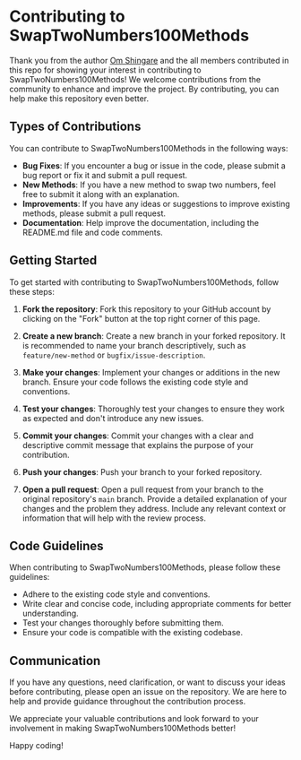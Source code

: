 # Contributing to SwapTwoNumbers100Methods

Thank you from the author [Om Shingare](https://github.com/ShingareOm) and the all members contributed in this repo for showing your interest in contributing to SwapTwoNumbers100Methods! We welcome contributions from the community to enhance and improve the project. By contributing, you can help make this repository even better.

## Types of Contributions

You can contribute to SwapTwoNumbers100Methods in the following ways:

- **Bug Fixes**: If you encounter a bug or issue in the code, please submit a bug report or fix it and submit a pull request.
- **New Methods**: If you have a new method to swap two numbers, feel free to submit it along with an explanation.
- **Improvements**: If you have any ideas or suggestions to improve existing methods, please submit a pull request.
- **Documentation**: Help improve the documentation, including the README.md file and code comments.

## Getting Started

To get started with contributing to SwapTwoNumbers100Methods, follow these steps:

1. **Fork the repository**: Fork this repository to your GitHub account by clicking on the "Fork" button at the top right corner of this page.

2. **Create a new branch**: Create a new branch in your forked repository. It is recommended to name your branch descriptively, such as `feature/new-method` or `bugfix/issue-description`.

3. **Make your changes**: Implement your changes or additions in the new branch. Ensure your code follows the existing code style and conventions.

4. **Test your changes**: Thoroughly test your changes to ensure they work as expected and don't introduce any new issues.

5. **Commit your changes**: Commit your changes with a clear and descriptive commit message that explains the purpose of your contribution.

6. **Push your changes**: Push your branch to your forked repository.

7. **Open a pull request**: Open a pull request from your branch to the original repository's `main` branch. Provide a detailed explanation of your changes and the problem they address. Include any relevant context or information that will help with the review process.

## Code Guidelines

When contributing to SwapTwoNumbers100Methods, please follow these guidelines:

- Adhere to the existing code style and conventions.
- Write clear and concise code, including appropriate comments for better understanding.
- Test your changes thoroughly before submitting them.
- Ensure your code is compatible with the existing codebase.

## Communication

If you have any questions, need clarification, or want to discuss your ideas before contributing, please open an issue on the repository. We are here to help and provide guidance throughout the contribution process.

We appreciate your valuable contributions and look forward to your involvement in making SwapTwoNumbers100Methods better!

Happy coding!
